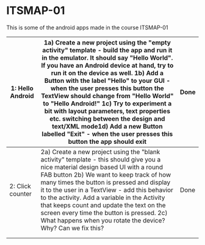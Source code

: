 # ITSMAP-01
This is some of the android apps made in the course ITSMAP-01 

| 1: Hello Android 	| 1a) Create a new project using the "empty activity" template - build the app and run it in the emulator. It should say "Hello World". If you have an Android device at hand, try to run it on the device as well. 1b) Add a Button with the label "Hello" to your GUI - when the user presses this button the TextView should change from "Hello World" to "Hello Android!" 1c) Try to experiment a bit with layout parameters, text properties etc. switching between the design and text/XML mode1d) Add a new Button labelled "Exit" - when the user presses this button the app should exit 	| Done 	|
|------------------	|-------------------------------------------------------------------------------------------------------------------------------------------------------------------------------------------------------------------------------------------------------------------------------------------------------------------------------------------------------------------------------------------------------------------------------------------------------------------------------------------------------------------------------------------------------------------------------------------------	|------	|
| 2: Click counter 	| 2a) Create a new project using the "blank activity" template - this should give you a nice material design based UI with a round FAB button 2b) We want to keep track of how many times the button is pressed and display it to the user in a TextView - add this behavior to the activity. Add a variable in the Activity that keeps count and update the text on the screen every time the button is pressed. 2c) What happens when you rotate the device? Why? Can we fix this?                                                                                                              	| Done 	|
|                  	|                                                                                                                                                                                                                                                                                                                                                                                                                                                                                                                                                                                                 	|      	|
|                  	|                                                                                                                                                                                                                                                                                                                                                                                                                                                                                                                                                                                                 	|      	|